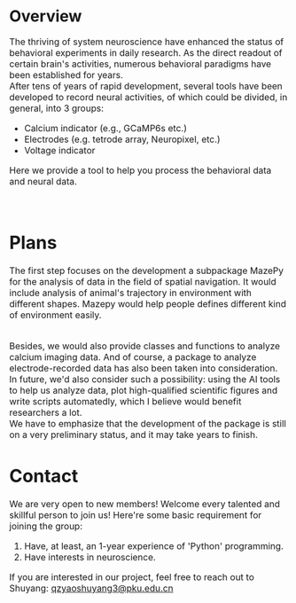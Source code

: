 # Overview
<font size=3>
The thriving of system neuroscience have enhanced the status of behavioral experiments in daily research. As the direct readout of certain brain's activities, numerous behavioral paradigms have been established for years.

<br/>
After tens of years of rapid development, several tools have been developed to record neural activities, of which could be divided, in general, into 3 groups:

- Calcium indicator (e.g., GCaMP6s etc.)
- Electrodes (e.g. tetrode array, Neuropixel, etc.)
- Voltage indicator

Here we provide a tool to help you process the behavioral data and neural data.

<br/>

# Plans
The first step focuses on the development a subpackage MazePy for the analysis of data in the field of spatial navigation. It would include analysis of animal's trajectory in environment with different shapes. Mazepy would help people defines different kind of environment easily.

<br/>
Besides, we would also provide classes and functions to analyze calcium imaging data. And of course, a package to analyze electrode-recorded data has also been taken into consideration.

<br/>
In future, we'd also consider such a possibility: using the AI tools to help
us analyze data, plot high-qualified scientific figures and write scripts automatedly, which I believe would benefit researchers a lot.

<br/>
We have to emphasize that the development of the package is still on a very preliminary status, and it may take years to finish.

<br/>

# Contact
We are very open to new members! Welcome every talented and skillful person to join us! Here're some basic requirement for joining the group:

1. Have, at least, an 1-year experience of 'Python' programming.
2. Have interests in neuroscience.

If you are interested in our project, feel free to reach out to Shuyang: qzyaoshuyang3@pku.edu.cn